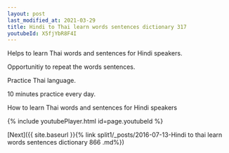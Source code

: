 ```yaml
---
layout: post
last_modified_at: 2021-03-29
title: Hindi to Thai learn words sentences dictionary 317 
youtubeId: X5fjYbR8F4I
---
```

 
 
Helps to learn Thai words and sentences for Hindi speakers.

Opportunitiy to repeat the words sentences. 

Practice Thai language. 
 
10 minutes practice every day. 
 
How to learn Thai words and sentences for Hindi speakers 
 
{% include youtubePlayer.html id=page.youtubeId %}
 
 
[Next]({{ site.baseurl }}{% link  split1/_posts/2016-07-13-Hindi to thai learn words sentences dictionary 866 .md%})
 
